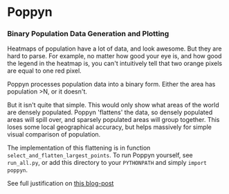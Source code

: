 # Poppyn
### Binary Population Data Generation and Plotting

Heatmaps of population have a lot of data, and look awesome. 
But they are hard to parse.
For example, no matter how good your eye is, and how good the legend in the heatmap is,
you can't intuitively tell that two orange pixels are equal to one red pixel.

Poppyn processes population data into a binary form.
Either the area has population >N, or it doesn't.

But it isn't quite that simple. 
This would only show what areas of the world are densely populated.
Poppyn 'flattens' the data, so densely populated areas will spill over,
and sparsely populated areas will group together.
This loses some local geographical accuracy,
but helps massively for simple visual comparison of population.

The implementation of this flattening is in function `select_and_flatten_largest_points`.
To run Poppyn yourself, see `run_all.py`, or add this directory to your `PYTHONPATH` and 
simply `import poppyn`.

See full justification on [this blog-post](https://medium.com/@naspli/making-spatial-population-data-easier-to-comprehend-053e6035c000)

